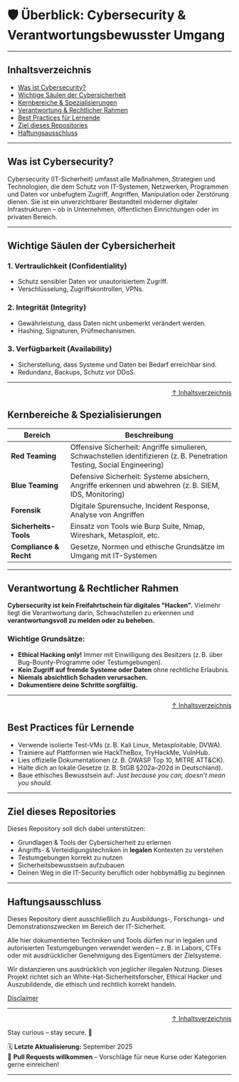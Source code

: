 # 🛡️ Überblick: Cybersecurity & Verantwortungsbewusster Umgang

---
## Inhaltsverzeichnis
- [Was ist Cybersecurity?](#was-ist-cybersecurity)
- [Wichtige Säulen der Cybersicherheit](#wichtige-säulen-der-cybersicherheit)
- [Kernbereiche & Spezialisierungen](#kernbereiche--spezialisierungen)
- [Verantwortung & Rechtlicher Rahmen](#verantwortung--rechtlicher-rahmen)
- [Best Practices für Lernende](#best-practices-für-lernende)
- [Ziel dieses Repositories](#ziel-dieses-repositories)
- [Haftungsausschluss](#haftungsausschluss)

---

## Was ist Cybersecurity?

Cybersecurity (IT-Sicherheit) umfasst alle Maßnahmen, Strategien und Technologien, die dem Schutz von IT-Systemen, Netzwerken, Programmen und Daten vor unbefugtem Zugriff, Angriffen, Manipulation oder Zerstörung dienen. Sie ist ein unverzichtbarer Bestandteil moderner digitaler Infrastrukturen – ob in Unternehmen, öffentlichen Einrichtungen oder im privaten Bereich.

---

## Wichtige Säulen der Cybersicherheit

### 1. **Vertraulichkeit (Confidentiality)**
- Schutz sensibler Daten vor unautorisiertem Zugriff.
- Verschlüsselung, Zugriffskontrollen, VPNs.

### 2. **Integrität (Integrity)**
- Gewährleistung, dass Daten nicht unbemerkt verändert werden.
- Hashing, Signaturen, Prüfmechanismen.

### 3. **Verfügbarkeit (Availability)**
- Sicherstellung, dass Systeme und Daten bei Bedarf erreichbar sind.
- Redundanz, Backups, Schutz vor DDoS.

---

<div align=right>

[↑ Inhaltsverzeichnis](#inhaltsverzeichnis)

</div>

## Kernbereiche & Spezialisierungen

| Bereich                   | Beschreibung |
|---------------------------|--------------|
| **Red Teaming**        | Offensive Sicherheit: Angriffe simulieren, Schwachstellen identifizieren (z. B. Penetration Testing, Social Engineering) |
| **Blue Teaming**       | Defensive Sicherheit: Systeme absichern, Angriffe erkennen und abwehren (z. B. SIEM, IDS, Monitoring) |
| **Forensik**           | Digitale Spurensuche, Incident Response, Analyse von Angriffen |
| **Sicherheits-Tools**  | Einsatz von Tools wie Burp Suite, Nmap, Wireshark, Metasploit, etc. |
| **Compliance & Recht** | Gesetze, Normen und ethische Grundsätze im Umgang mit IT-Systemen |

---

## Verantwortung & Rechtlicher Rahmen

**Cybersecurity ist kein Freifahrtschein für digitales "Hacken".** Vielmehr liegt die Verantwortung darin, Schwachstellen zu erkennen und **verantwortungsvoll zu melden oder zu beheben.**

### Wichtige Grundsätze:
- **Ethical Hacking only!** Immer mit Einwilligung des Besitzers (z. B. über Bug-Bounty-Programme oder Testumgebungen).
- **Kein Zugriff auf fremde Systeme oder Daten** ohne rechtliche Erlaubnis.
- **Niemals absichtlich Schaden verursachen.**
- **Dokumentiere deine Schritte sorgfältig.**

---

<div align=right>

[↑ Inhaltsverzeichnis](#inhaltsverzeichnis)

</div>

## Best Practices für Lernende

- Verwende isolierte Test-VMs (z. B. Kali Linux, Metasploitable, DVWA).
- Trainiere auf Plattformen wie HackTheBox, TryHackMe, VulnHub.
- Lies offizielle Dokumentationen (z. B. OWASP Top 10, MITRE ATT&CK).
- Halte dich an lokale Gesetze (z. B. StGB §202a–202d in Deutschland).
- Baue ethisches Bewusstsein auf: *Just because you can, doesn’t mean you should.*

---

## Ziel dieses Repositories

Dieses Repository soll dich dabei unterstützen:

- Grundlagen & Tools der Cybersicherheit zu erlernen
- Angriffs- & Verteidigungstechniken in **legalen** Kontexten zu verstehen
- Testumgebungen korrekt zu nutzen
- Sicherheitsbewusstsein aufzubauen
- Deinen Weg in die IT-Security beruflich oder hobbymäßig zu beginnen

---

## Haftungsausschluss

Dieses Repository dient ausschließlich zu Ausbildungs-, Forschungs- und Demonstrationszwecken im Bereich der IT-Sicherheit.

Alle hier dokumentierten Techniken und Tools dürfen nur in legalen und autorisierten Testumgebungen verwendet werden – z. B. in Labors, CTFs oder mit ausdrücklicher Genehmigung des Eigentümers der Zielsysteme.

Wir distanzieren uns ausdrücklich von jeglicher illegalen Nutzung.
Dieses Projekt richtet sich an White-Hat-Sicherheitsforscher, Ethical Hacker und Auszubildende, die ethisch und rechtlich korrekt handeln.

[Disclaimer](/00-disclaimer/disclaimer.md)

--- 

<div align=right>

[↑ Inhaltsverzeichnis](#inhaltsverzeichnis)

</div>

Stay curious – stay secure. 🔐

🗓️ **Letzte Aktualisierung:** September 2025  
🤝 **Pull Requests willkommen** – Vorschläge für neue Kurse oder Kategorien gerne einreichen!

---